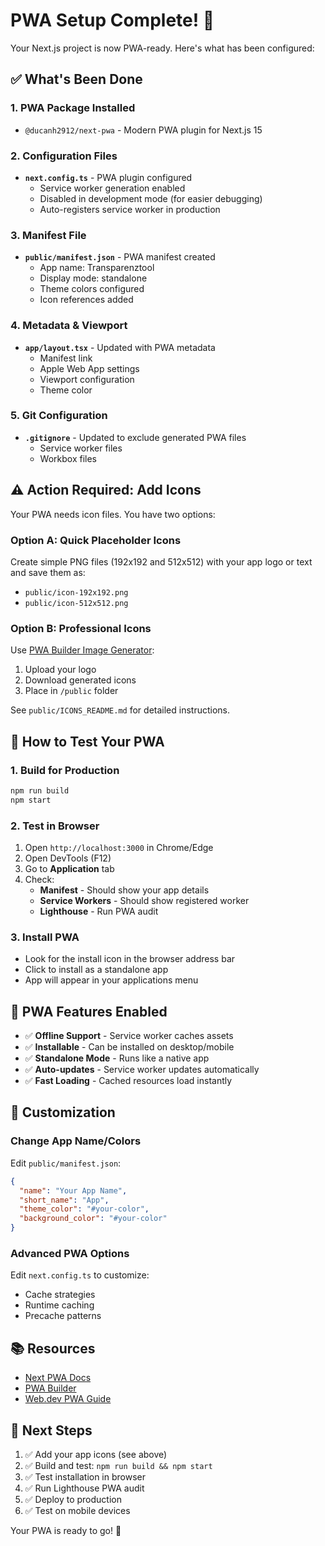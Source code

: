 # PWA Setup Complete! 🎉

Your Next.js project is now PWA-ready. Here's what has been configured:

## ✅ What's Been Done

### 1. **PWA Package Installed**
- `@ducanh2912/next-pwa` - Modern PWA plugin for Next.js 15

### 2. **Configuration Files**
- **`next.config.ts`** - PWA plugin configured
  - Service worker generation enabled
  - Disabled in development mode (for easier debugging)
  - Auto-registers service worker in production

### 3. **Manifest File**
- **`public/manifest.json`** - PWA manifest created
  - App name: Transparenztool
  - Display mode: standalone
  - Theme colors configured
  - Icon references added

### 4. **Metadata & Viewport**
- **`app/layout.tsx`** - Updated with PWA metadata
  - Manifest link
  - Apple Web App settings
  - Viewport configuration
  - Theme color

### 5. **Git Configuration**
- **`.gitignore`** - Updated to exclude generated PWA files
  - Service worker files
  - Workbox files

## ⚠️ Action Required: Add Icons

Your PWA needs icon files. You have two options:

### Option A: Quick Placeholder Icons
Create simple PNG files (192x192 and 512x512) with your app logo or text and save them as:
- `public/icon-192x192.png`
- `public/icon-512x512.png`

### Option B: Professional Icons
Use [PWA Builder Image Generator](https://www.pwabuilder.com/imageGenerator):
1. Upload your logo
2. Download generated icons
3. Place in `/public` folder

See `public/ICONS_README.md` for detailed instructions.

## 🚀 How to Test Your PWA

### 1. Build for Production
```bash
npm run build
npm start
```

### 2. Test in Browser
1. Open `http://localhost:3000` in Chrome/Edge
2. Open DevTools (F12)
3. Go to **Application** tab
4. Check:
   - **Manifest** - Should show your app details
   - **Service Workers** - Should show registered worker
   - **Lighthouse** - Run PWA audit

### 3. Install PWA
- Look for the install icon in the browser address bar
- Click to install as a standalone app
- App will appear in your applications menu

## 📱 PWA Features Enabled

- ✅ **Offline Support** - Service worker caches assets
- ✅ **Installable** - Can be installed on desktop/mobile
- ✅ **Standalone Mode** - Runs like a native app
- ✅ **Auto-updates** - Service worker updates automatically
- ✅ **Fast Loading** - Cached resources load instantly

## 🔧 Customization

### Change App Name/Colors
Edit `public/manifest.json`:
```json
{
  "name": "Your App Name",
  "short_name": "App",
  "theme_color": "#your-color",
  "background_color": "#your-color"
}
```

### Advanced PWA Options
Edit `next.config.ts` to customize:
- Cache strategies
- Runtime caching
- Precache patterns

## 📚 Resources

- [Next PWA Docs](https://github.com/DuCanhGH/next-pwa)
- [PWA Builder](https://www.pwabuilder.com/)
- [Web.dev PWA Guide](https://web.dev/progressive-web-apps/)

## 🎯 Next Steps

1. ✅ Add your app icons (see above)
2. ✅ Build and test: `npm run build && npm start`
3. ✅ Test installation in browser
4. ✅ Run Lighthouse PWA audit
5. ✅ Deploy to production
6. ✅ Test on mobile devices

Your PWA is ready to go! 🚀
